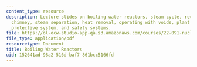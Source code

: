 ```yaml
---
content_type: resource
description: Lecture slides on boiling water reactors, steam cycle, recirculation,
  chimney, steam separation, heat removal, operating with voids, plant systems, reactor
  protective system, and safety systems.
file: https://ol-ocw-studio-app-qa.s3.amazonaws.com/courses/22-091-nuclear-reactor-safety-spring-2008/152641ad98a2516dbaf7861bcc5166fd_MIT22_091S08_lec15.pdf
file_type: application/pdf
resourcetype: Document
title: Boiling Water Reactors
uid: 152641ad-98a2-516d-baf7-861bcc5166fd
---
```


